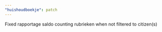 ```yaml
---
"huishoudboekje": patch
---
```


Fixed rapportage saldo counting rubrieken when not filtered to citizen(s)
